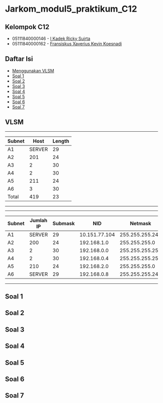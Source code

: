 # Jarkom_modul5_praktikum_C12

## Kelompok C12
* 05111840000146 - [I Kadek Ricky Suirta](https://github.com/riclown)
* 05111840000162 - [Fransiskus Xaverius Kevin Koesnadi](https://github.com/fxkevink)

## Daftar Isi
* [Menggunakan VLSM](#vlsm)
* [Soal 1](#soal-1)
* [Soal 2](#soal-2)
* [Soal 3](#soal-3)
* [Soal 4](#soal-4)
* [Soal 5](#soal-5)
* [Soal 6](#soal-6)
* [Soal 7](#soal-7)


## VLSM
 ________ ___________ _________ 
| Subnet |    Host   | Length  |
|--------|-----------|---------|
| A1     | SERVER    | 29      |
| A2     |  201      | 24      |
| A3     | 2         | 30      |
| A4     | 2         | 30      |
| A5     | 211       | 24      |
| A6     |  3        | 30      | 
|Total   | 419       | 23      |
--------------------------------



 ________ ___________ _________ ______________ ________________ ______________ 
| Subnet | Jumlah IP | Submask |      NID     |     Netmask    | Broadcast ID |
|--------|-----------|---------|--------------|----------------|--------------|
| A1     | SERVER    | 29      |10.151.77.104 |255.255.255.248 |10.151.77.111 |
| A2     |  200      | 24      |192.168.1.0   |255.255.255.0   |192.168.1.255 |
| A3     | 2         | 30      |192.168.0.0   |255.255.255.252 |192.168.0.3   |
| A4     | 2         | 30      |192.168.0.4   |255.255.255.252 |192.168.0.7   |
| A5     | 210       | 24      |192.168.2.0   |255.255.255.0   |192.168.2.255 |
| A6     | SERVER    | 29      |192.168.0.8   |255.255.255.248 |192.168.0.15  |
-------------------------------------------------------------------------------


## Soal 1

## Soal 2

## Soal 3

## Soal 4

## Soal 5

## Soal 6

## Soal 7


